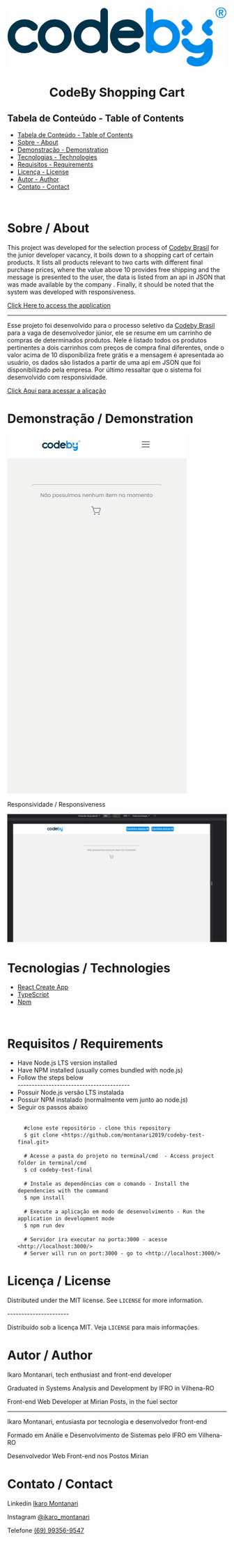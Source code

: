 
<div align="center">
    <img max-width="320px"  src="./public/logo_codeby.png" />
</div>
<h1 align="center" >CodeBy Shopping Cart</h1 >


<h2 style="" >Tabela de Conteúdo - Table of Contents</h2>

<ul>
   <li><a href="#tabela">Tabela de Conteúdo - Table of Contents</a></li>
   <li><a href="#sobre">Sobre - About</a></li>
   <li><a href="#demonstração">Demonstração - Demonstration</a></li>
   <li><a href="#tecnologias">Tecnologias - Technologies</a></li>
   <li><a href="#requisitos">Requisitos - Requirements</a></li>
   <li><a href="#licença">Licença - License</a></li>
   <li><a href="#autor">Autor - Author</a></li>
   <li><a href="#contato">Contato - Contact</a></li>
</ul>

</br>


# Sobre / About
<p dir="auto">This project was developed for the selection process of <a target="_blank" href="https://codeby.global/">Codeby Brasil</a> for the junior developer vacancy, it boils down to a shopping cart of certain products. It lists all products relevant to two carts with different final purchase prices, where the value above 10 provides free shipping and the message is presented to the user, the data is listed from an api in JSON that was made available by the company . Finally, it should be noted that the system was developed with responsiveness.</p>

<p> <a target="_blank" href="https://codeby-test-final.herokuapp.com/">Click Here to access the application</a> </p>

---------------------------------------------------------------

<p dir="auto">Esse projeto foi desenvolvido para o processo seletivo da <a target="_blank" href="https://codeby.global/">Codeby Brasil</a> para a vaga de desenvolvedor júnior, ele se resume em um carrinho de compras de determinados produtos. Nele é listado todos os produtos pertinentes a dois carrinhos com preços de compra final diferentes, onde o valor acima de 10 disponibiliza frete grátis e a mensagem é apresentada ao usuário, os dados são listados a partir de uma api em JSON que foi disponibilizado pela empresa. Por último ressaltar que o sistema foi desenvolvido com responsividade.</p>


<p> <a target="_blank" href="https://codeby-test-final.herokuapp.com/">Click Aqui para acessar a alicação</a> </p>


# Demonstração / Demonstration

<img style="" src="./public/test-mobile.gif" />

</br>

<p>Responsividade / Responsiveness</p>
<img style="" src="./public/test-responsive.gif" />

</br>

# Tecnologias / Technologies

<ul>
   <li>
    <a target="_blank" href="https://create-react-app.dev/">React Create App</a>
     
   </li>
   <li>
        <a  target="_blank"href="https://www.typescriptlang.org/">TypeScript</a>
        
   </li>
   <li>
    <a target="_blank" href="https://www.npmjs.com/">Npm</a>
    
</ul>


</br>

# Requisitos / Requirements

<ul>
  
   <li>Have Node.js LTS version installed</li>
   <li>Have NPM installed (usually comes bundled with node.js)</li>
   <li>Follow the steps below</li>
    ----------------------------------------
   <li>Possuir Node.js versão LTS instalada</li>
   <li>Possuir NPM instalado (normalmente vem junto ao node.js)</li>
   <li>Seguir os passos abaixo</li>
   
 <br/>

      #clone este repositório - clone this repository
      $ git clone <https://github.com/montanari2019/codeby-test-final.git>

      # Acesse a pasta do projeto no terminal/cmd  - Access project folder in terminal/cmd
      $ cd codeby-test-final

      # Instale as dependências com o comando - Install the dependencies with the command
      $ npm install

      # Execute a aplicação em modo de desenvolvimento - Run the application in development mode
      $ npm run dev 

      # Servidor ira executar na porta:3000 - acesse <http://localhost:3000/>
      # Server will run on port:3000 - go to <http://localhost:3000/>

</ul>

# Licença / License

<p dir="auto">Distributed under the MIT license. See <code>LICENSE</code> for more information.</p>
----------------------
<p dir="auto">Distribuído sob a licença MIT. Veja <code>LICENSE</code> para mais informações.</p>

# Autor / Author


    
<p dir="auto">Ikaro Montanari, tech enthusiast and front-end developer</p>
<p dir="auto">Graduated in Systems Analysis and Development by IFRO in Vilhena-RO</p>
<p dir="auto">Front-end Web Developer at Mirian Posts, in the fuel sector</p>

---------------------------------------------

<p dir="auto">Ikaro Montanari, entusiasta por tecnologia e desenvolvedor front-end</p>
<p dir="auto">Formado em Análie e Desenvolvimento de Sistemas pelo IFRO em Vilhena-RO</p>
<p dir="auto">Desenvolvedor Web Front-end nos Postos Mirian</p>



# Contato / Contact

<p>Linkedin <a target="_blank" href="https://www.linkedin.com/in/ikaro-montanari-5aa120208/">Ikaro Montanari</a> </p>
<p>Instagram  <a target="_blank" href="https://www.instagram.com/ikaro.montanari/">@ikaro_montanari</a> </p>
<p>Telefone <a target="_blank" href="https://api.whatsapp.com/send?phone=5569993569547&text=Ol%C3%A1%20ikaro">(69) 99356-9547</a> </p>
